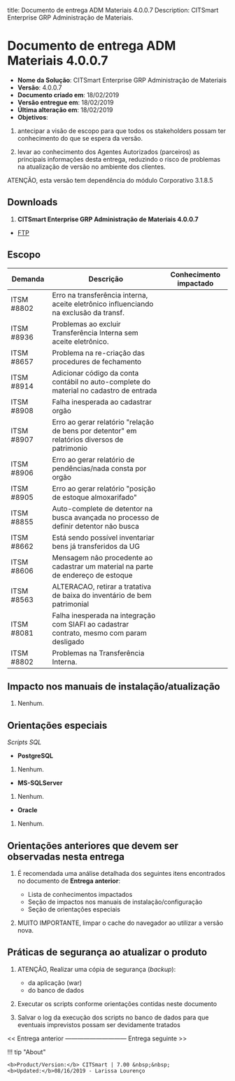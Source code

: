 title:  Documento de entrega ADM Materiais 4.0.0.7
Description:  CITSmart Enterprise GRP Administração de Materiais. 
# Documento de entrega ADM Materiais 4.0.0.7

- **Nome da Solução**: CITSmart Enterprise GRP Administração de Materiais
- **Versão**: 4.0.0.7
- **Documento criado em**: 18/02/2019
- **Versão entregue em**: 18/02/2019
- **Última alteração em**: 18/02/2019
- **Objetivos**:

1. antecipar a visão de escopo para que todos os stakeholders possam ter conhecimento do que se espera da versão.

2. levar ao conhecimento dos Agentes Autorizados (parceiros) as principais informações desta entrega, reduzindo o risco de problemas na atualização de versão no ambiente dos clientes.

ATENÇÃO, esta versão tem dependência do módulo Corporativo 3.1.8.5

Downloads
---------------

1. **CITSmart Enterprise GRP Administração de Materiais 4.0.0.7**

- [FTP](https://kb.citsmartcloud.com/entregas/grpadm/Enterprise/4.0.0.7/)

Escopo
--------

| Demanda    | Descrição                                                                                   | Conhecimento impactado |
|------------|---------------------------------------------------------------------------------------------|------------------------|
| ITSM #8802 | Erro na transferência interna, aceite eletrônico influenciando na exclusão da transf.       |                        |
| ITSM #8936 | Problemas ao excluir Transferência Interna sem aceite eletrônico.                           |                        |
| ITSM #8657 | Problema na re-criação das procedures de fechamento                                         |                        |
| ITSM #8914 | Adicionar código da conta contábil no auto-complete do material no cadastro de entrada      |                        |
| ITSM #8908 | Falha inesperada ao cadastrar orgão                                                         |                        |
| ITSM #8907 | Erro ao gerar relatório "relação de bens por detentor" em relatórios diversos de patrimonio |                        |
| ITSM #8906 | Erro ao gerar relatório de pendências/nada consta por orgão                                 |                        |
| ITSM #8905 | Erro ao gerar relatório "posição de estoque almoxarifado"                                   |                        |
| ITSM #8855 | Auto-complete de detentor na busca avançada no processo de definir detentor não busca       |                        |
| ITSM #8662 | Está sendo possível inventariar bens já transferidos da UG                                  |                        |
| ITSM #8606 | Mensagem não procedente ao cadastrar um material na parte de endereço de estoque            |                        |
| ITSM #8563 | ALTERACAO, retirar a tratativa de baixa do inventário de bem patrimonial                    |                        |
| ITSM #8081 | Falha inesperada na integração com SIAFI ao cadastrar contrato, mesmo com param desligado   |                        |
| ITSM #8802 | Problemas na Transferência Interna.                                                         |                        |

Impacto nos manuais de instalação/atualização
--------------------------------------------------

1. Nenhum.

Orientações especiais
-----------------------

*Scripts SQL*

- **PostgreSQL**

1. Nenhum.

- **MS-SQLServer**

1. Nenhum.

- **Oracle**

1. Nenhum.

Orientações anteriores que devem ser observadas nesta entrega
-----------------------------------------------------------------

1. É recomendada uma análise detalhada dos seguintes itens encontrados no documento de **Entrega anterior**:

    - Lista de conhecimentos impactados
    - Seção de impactos nos manuais de instalação/configuração
    - Seção de orientações especiais

2. MUITO IMPORTANTE, limpar o cache do navegador ao utilizar a versão nova.

Práticas de segurança ao atualizar o produto
----------------------------------------------

1. ATENÇÃO, Realizar uma cópia de segurança (*backup*):

    - da aplicação (war)
    - do banco de dados
    
2. Executar os scripts conforme orientações contidas neste documento

3. Salvar o log da execução dos scripts no banco de dados para que eventuais imprevistos possam ser devidamente tratados

<< Entrega anterior —————————— Entrega seguinte >>

!!! tip "About"

    <b>Product/Version:</b> CITSmart | 7.00 &nbsp;&nbsp;
    <b>Updated:</b>08/16/2019 - Larissa Lourenço














